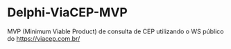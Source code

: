 # Delphi-ViaCEP-MVP
 MVP (Minimum Viable Product) de consulta de CEP utilizando o WS público  do https://viacep.com.br/
